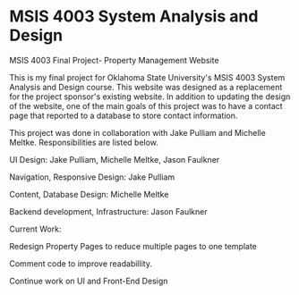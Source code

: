 # MSIS 4003 System Analysis and Design

MSIS 4003 Final Project- Property Management Website

This is my final project for Oklahoma State University's MSIS 4003 System Analysis and Design course. This website was designed as a replacement for the project sponsor's existing website. In addition to updating the design of the website, one of the main goals of this project was to have a contact page that reported to a database to store contact information. 


This project was done in collaboration with Jake Pulliam and Michelle Meltke. Responsibilities are listed below.

UI Design: Jake Pulliam, Michelle Meltke, Jason Faulkner

Navigation, Responsive Design: Jake Pulliam

Content, Database Design: Michelle Meltke

Backend development, Infrastructure: Jason Faulkner

Current Work:

Redesign Property Pages to reduce multiple pages to one template 

Comment code to improve readabillity.

Continue work on UI and Front-End Design
